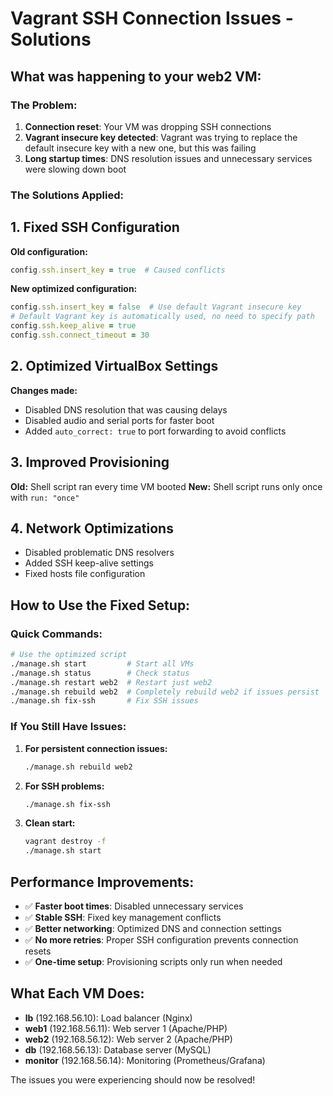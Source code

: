# Vagrant SSH Connection Issues - Solutions

## What was happening to your web2 VM:

### The Problem:
1. **Connection reset**: Your VM was dropping SSH connections
2. **Vagrant insecure key detected**: Vagrant was trying to replace the default insecure key with a new one, but this was failing
3. **Long startup times**: DNS resolution issues and unnecessary services were slowing down boot

### The Solutions Applied:

## 1. Fixed SSH Configuration
**Old configuration:**
```ruby
config.ssh.insert_key = true  # Caused conflicts
```

**New optimized configuration:**
```ruby
config.ssh.insert_key = false  # Use default Vagrant insecure key
# Default Vagrant key is automatically used, no need to specify path
config.ssh.keep_alive = true
config.ssh.connect_timeout = 30
```

## 2. Optimized VirtualBox Settings
**Changes made:**
- Disabled DNS resolution that was causing delays
- Disabled audio and serial ports for faster boot
- Added `auto_correct: true` to port forwarding to avoid conflicts

## 3. Improved Provisioning
**Old:** Shell script ran every time VM booted
**New:** Shell script runs only once with `run: "once"`

## 4. Network Optimizations
- Disabled problematic DNS resolvers
- Added SSH keep-alive settings
- Fixed hosts file configuration

## How to Use the Fixed Setup:

### Quick Commands:
```bash
# Use the optimized script
./manage.sh start         # Start all VMs
./manage.sh status        # Check status
./manage.sh restart web2  # Restart just web2
./manage.sh rebuild web2  # Completely rebuild web2 if issues persist
./manage.sh fix-ssh       # Fix SSH issues
```

### If You Still Have Issues:

1. **For persistent connection issues:**
   ```bash
   ./manage.sh rebuild web2
   ```

2. **For SSH problems:**
   ```bash
   ./manage.sh fix-ssh
   ```

3. **Clean start:**
   ```bash
   vagrant destroy -f
   ./manage.sh start
   ```

## Performance Improvements:

- ✅ **Faster boot times**: Disabled unnecessary services
- ✅ **Stable SSH**: Fixed key management conflicts  
- ✅ **Better networking**: Optimized DNS and connection settings
- ✅ **No more retries**: Proper SSH configuration prevents connection resets
- ✅ **One-time setup**: Provisioning scripts only run when needed

## What Each VM Does:
- **lb** (192.168.56.10): Load balancer (Nginx)
- **web1** (192.168.56.11): Web server 1 (Apache/PHP)
- **web2** (192.168.56.12): Web server 2 (Apache/PHP) 
- **db** (192.168.56.13): Database server (MySQL)
- **monitor** (192.168.56.14): Monitoring (Prometheus/Grafana)

The issues you were experiencing should now be resolved!
